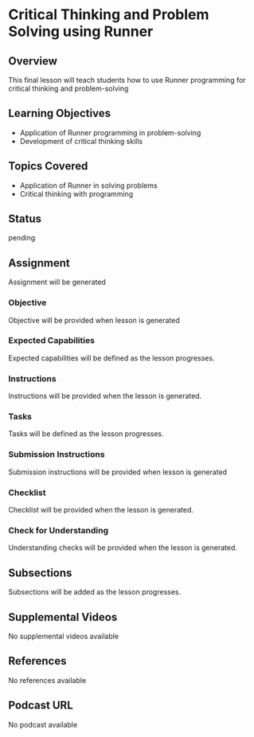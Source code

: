 # Critical Thinking and Problem Solving using Runner

## Overview

This final lesson will teach students how to use Runner programming for critical thinking and problem-solving

## Learning Objectives

- Application of Runner programming in problem-solving
- Development of critical thinking skills

## Topics Covered

- Application of Runner in solving problems
- Critical thinking with programming

## Status

pending

## Assignment

Assignment will be generated

### Objective

Objective will be provided when lesson is generated

### Expected Capabilities

Expected capabilities will be defined as the lesson progresses.

### Instructions

Instructions will be provided when the lesson is generated.

### Tasks

Tasks will be defined as the lesson progresses.

### Submission Instructions

Submission instructions will be provided when lesson is generated

### Checklist

Checklist will be provided when the lesson is generated.

### Check for Understanding

Understanding checks will be provided when the lesson is generated.

## Subsections

Subsections will be added as the lesson progresses.

## Supplemental Videos

No supplemental videos available

## References

No references available

## Podcast URL

No podcast available